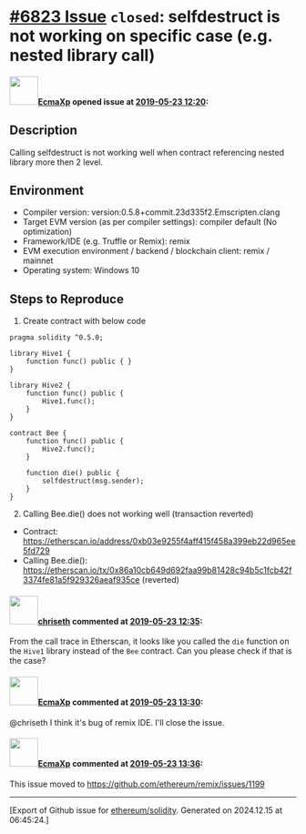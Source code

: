 # [\#6823 Issue](https://github.com/ethereum/solidity/issues/6823) `closed`: selfdestruct is not working on specific case (e.g. nested library call)

#### <img src="https://avatars.githubusercontent.com/u/21021916?v=4" width="50">[EcmaXp](https://github.com/EcmaXp) opened issue at [2019-05-23 12:20](https://github.com/ethereum/solidity/issues/6823):

## Description
Calling selfdestruct is not working well when contract referencing nested library more then 2 level.

## Environment
- Compiler version: version:0.5.8+commit.23d335f2.Emscripten.clang
- Target EVM version (as per compiler settings): compiler default (No optimization)
- Framework/IDE (e.g. Truffle or Remix): remix
- EVM execution environment / backend / blockchain client: remix / mainnet
- Operating system: Windows 10

## Steps to Reproduce
1. Create contract with below code

```
pragma solidity ^0.5.0;

library Hive1 {
    function func() public { }
}

library Hive2 {
    function func() public {
        Hive1.func();
    }
}

contract Bee {
    function func() public {
        Hive2.func();
    }

    function die() public {
        selfdestruct(msg.sender);
    }
}
```

2. Calling Bee.die() does not working well (transaction reverted)

- Contract: https://etherscan.io/address/0xb03e9255f4aff415f458a399eb22d965ee5fd729
- Calling Bee.die(): https://etherscan.io/tx/0x86a10cb649d692faa99b81428c94b5c1fcb42f3374fe81a5f929326aeaf935ce (reverted)

#### <img src="https://avatars.githubusercontent.com/u/9073706?v=4" width="50">[chriseth](https://github.com/chriseth) commented at [2019-05-23 12:35](https://github.com/ethereum/solidity/issues/6823#issuecomment-495199977):

From the call trace in Etherscan, it looks like you called the `die` function on the `Hive1` library instead of the `Bee` contract. Can you please check if that is the case?

#### <img src="https://avatars.githubusercontent.com/u/21021916?v=4" width="50">[EcmaXp](https://github.com/EcmaXp) commented at [2019-05-23 13:30](https://github.com/ethereum/solidity/issues/6823#issuecomment-495218969):

@chriseth I think it's bug of remix IDE. I'll close the issue.

#### <img src="https://avatars.githubusercontent.com/u/21021916?v=4" width="50">[EcmaXp](https://github.com/EcmaXp) commented at [2019-05-23 13:36](https://github.com/ethereum/solidity/issues/6823#issuecomment-495221386):

This issue moved to https://github.com/ethereum/remix/issues/1199


-------------------------------------------------------------------------------



[Export of Github issue for [ethereum/solidity](https://github.com/ethereum/solidity). Generated on 2024.12.15 at 06:45:24.]
